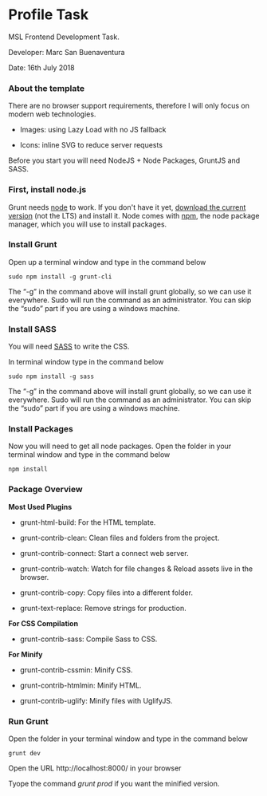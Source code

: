 Profile Task
==============

MSL Frontend Development Task.

Developer: Marc San Buenaventura

Date: 16th July 2018


### About the template
There are no browser support requirements, therefore I will only focus on modern web technologies.

* Images: using Lazy Load with no JS fallback

* Icons: inline SVG to reduce server requests

Before you start you will need NodeJS + Node Packages, GruntJS and SASS.


### First, install node.js

Grunt needs [node](https://nodejs.org/en/) to work. If you don't have it yet, [download the current version](https://nodejs.org/en/download/current/) (not the LTS) and install it. 
Node comes with [npm](https://www.npmjs.com/), the node package manager, which you will use to install packages.


### Install Grunt

Open up a terminal window and type in the command below

```
sudo npm install -g grunt-cli
```

The “-g” in the command above will install grunt globally, so we can use it everywhere. 
Sudo will run the command as an administrator. You can skip the “sudo” part if you are using a windows machine.


### Install SASS

You will need [SASS](https://sass-lang.com/) to write the CSS.

In terminal window type in the command below

```
sudo npm install -g sass
```

The “-g” in the command above will install grunt globally, so we can use it everywhere. 
Sudo will run the command as an administrator. You can skip the “sudo” part if you are using a windows machine.


### Install Packages

Now you will need to get all node packages.
Open the folder in your terminal window and type in the command below

```
npm install
```


### Package Overview

**Most Used Plugins**

* grunt-html-build: For the HTML template.

* grunt-contrib-clean: Clean files and folders from the project.

* grunt-contrib-connect: Start a connect web server.

* grunt-contrib-watch: Watch for file changes & Reload assets live in the browser.

* grunt-contrib-copy: Copy files into a different folder.

* grunt-text-replace: Remove strings for production.


**For CSS Compilation**

* grunt-contrib-sass: Compile Sass to CSS.


**For Minify**

* grunt-contrib-cssmin: Minify CSS.

* grunt-contrib-htmlmin: Minify HTML.

* grunt-contrib-uglify: Minify files with UglifyJS.


### Run Grunt

Open the folder in your terminal window and type in the command below

```
grunt dev
```

Open the URL http://localhost:8000/ in your browser

Tyope the command _grunt prod_ if you want the minified version.
